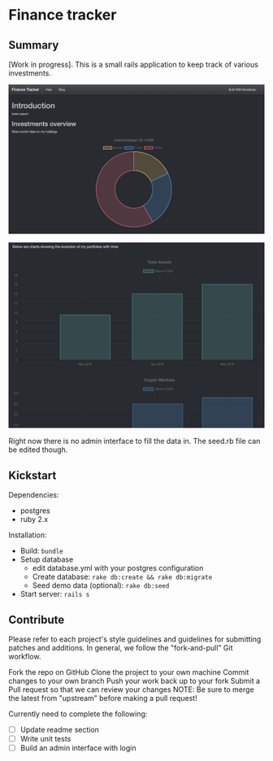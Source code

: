 # Finance tracker

## Summary

[Work in progress]. This is a small rails application to keep track of various investments.

![ScreenShot](/screenshots/main.png)


![ScreenShot](/screenshots/charts.png)

Right now there is no admin interface to fill the data in. The seed.rb file can be edited though.


## Kickstart

Dependencies:
* postgres
* ruby 2.x

Installation:
* Build: `bundle`
* Setup database
  * edit database.yml with your postgres configuration
  * Create database: `rake db:create && rake db:migrate`
  * Seed demo data (optional): `rake db:seed`
* Start server: `rails s`

## Contribute

Please refer to each project's style guidelines and guidelines for submitting patches and additions. In general, we follow the "fork-and-pull" Git workflow.

Fork the repo on GitHub
Clone the project to your own machine
Commit changes to your own branch
Push your work back up to your fork
Submit a Pull request so that we can review your changes
NOTE: Be sure to merge the latest from "upstream" before making a pull request!

Currently need to complete the following:

* [ ] Update readme section
* [ ] Write unit tests
* [ ] Build an admin interface with login
